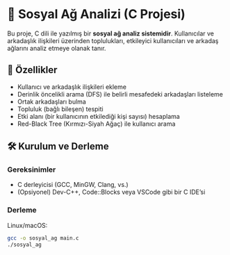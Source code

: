 # 👥 Sosyal Ağ Analizi (C Projesi)

Bu proje, C dili ile yazılmış bir **sosyal ağ analiz sistemidir**. Kullanıcılar ve arkadaşlık ilişkileri üzerinden toplulukları, etkileyici kullanıcıları ve arkadaş ağlarını analiz etmeye olanak tanır.

## 📌 Özellikler

- Kullanıcı ve arkadaşlık ilişkileri ekleme
- Derinlik öncelikli arama (DFS) ile belirli mesafedeki arkadaşları listeleme
- Ortak arkadaşları bulma
- Topluluk (bağlı bileşen) tespiti
- Etki alanı (bir kullanıcının etkilediği kişi sayısı) hesaplama
- Red-Black Tree (Kırmızı-Siyah Ağaç) ile kullanıcı arama

## 🛠 Kurulum ve Derleme

### Gereksinimler

- C derleyicisi (GCC, MinGW, Clang, vs.)
- (Opsiyonel) Dev-C++, Code::Blocks veya VSCode gibi bir C IDE’si

### Derleme

Linux/macOS:
```bash
gcc -o sosyal_ag main.c
./sosyal_ag
